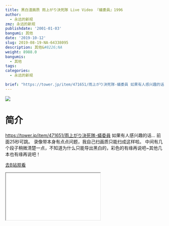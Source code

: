 ```yaml
---
title: 黑白渣画质 雨上がり決死隊 Live Video 『蟻委員』1996
author:
  - 永远的新规
zmz: 永远的新规
publishdate: '2001-01-03'
bangumi: 其他
date: '2019-10-12'
slug: 2019-08-19-NA-64338095
description: 其他&#8226;NA
weight: 8988.0
bangumis:
  - 其他
tags:
categories:
  - 永远的新规

brief: "https://tower.jp/item/471651/雨上がり決死隊-蟻委員 如果有人感兴趣的话… 前面25秒可跳。 录像带本身有点点问题，我自己扫画质只能扫成这样啦。 中间有几个段子稍微清楚一点，不知道为什么只能导出黑白的，彩色的有缘再说吧~其他几本也有缘再说吧！"
---
```

![](https://raw.githubusercontent.com/tcgriffith/owaraisite/master/static/tmpimg/e4b2a0987581ddb08e34c2fa0564203a1e706185.jpg.480.jpg)
# 简介  
https://tower.jp/item/471651/雨上がり決死隊-蟻委員
如果有人感兴趣的话…
前面25秒可跳。
录像带本身有点点问题，我自己扫画质只能扫成这样啦。
中间有几个段子稍微清楚一点，不知道为什么只能导出黑白的，彩色的有缘再说吧~其他几本也有缘再说吧！  

[去B站观看](https://www.bilibili.com/video/av64338095/)
<div class ="resp-container"><iframe class="testiframe" src="//player.bilibili.com/player.html?aid=64338095"", scrolling="no", allowfullscreen="true" > </iframe></div> 
